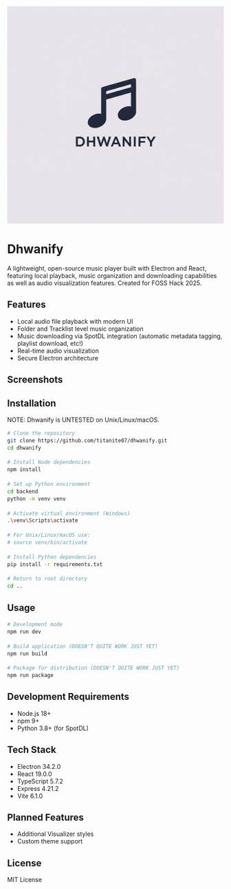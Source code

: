![logo](Dhwanify.jpeg)

# Dhwanify

A lightweight, open-source music player built with Electron and React, featuring local playback, music organization and downloading capabilities as well as audio visualization features. Created for FOSS Hack 2025.

## Features

- Local audio file playback with modern UI
- Folder and Tracklist level music organization
- Music downloading via SpotDL integration (automatic metadata tagging, playlist download, etc!)
- Real-time audio visualization
- Secure Electron architecture

## Screenshots

## Installation

NOTE: Dhwanify is UNTESTED on Unix/Linux/macOS.

```bash
# Clone the repository
git clone https://github.com/titanite07/dhwanify.git
cd dhwanify

# Install Node dependencies
npm install

# Set up Python environment
cd backend
python -m venv venv

# Activate virtual environment (Windows)
.\venv\Scripts\activate

# For Unix/Linux/macOS use:
# source venv/bin/activate

# Install Python dependencies
pip install -r requirements.txt

# Return to root directory
cd ..
```

## Usage

```bash
# Development mode
npm run dev

# Build application (DOESN'T QUITE WORK JUST YET)
npm run build

# Package for distribution (DOESN'T QUITE WORK JUST YET)
npm run package
```

## Development Requirements

- Node.js 18+
- npm 9+
- Python 3.8+ (for SpotDL)

## Tech Stack

- Electron 34.2.0
- React 19.0.0
- TypeScript 5.7.2
- Express 4.21.2
- Vite 6.1.0

## Planned Features

- Additional Visualizer styles
- Custom theme support

## License

MIT License
